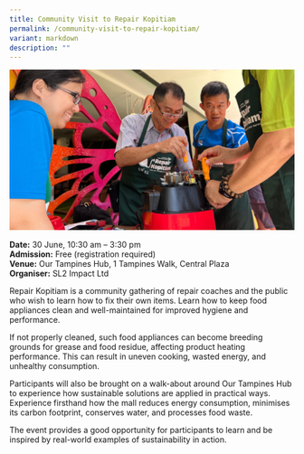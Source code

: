 ```yaml
---
title: Community Visit to Repair Kopitiam
permalink: /community-visit-to-repair-kopitiam/
variant: markdown
description: ""
---
```

![Participants fixing air fryer at the Repair Kopitiam](/images/SL2_Impact_Air_Fryer.jpg)

**Date:** 30 June, 10:30 am – 3:30 pm<br>
**Admission:** Free (registration required)<br>
**Venue:** Our Tampines Hub, 1 Tampines Walk, Central Plaza<br>
**Organiser:** SL2 Impact Ltd

Repair Kopitiam is a community gathering of repair coaches and the public who wish to learn how to fix their own items. Learn how to keep food appliances clean and well-maintained for improved hygiene and performance. 

If not properly cleaned, such food appliances can become breeding grounds for grease and food residue, affecting product heating performance. This can result in uneven cooking, wasted energy, and unhealthy consumption.

Participants will also be brought on a walk-about around Our Tampines Hub to experience how sustainable solutions are applied in practical ways. Experience firsthand how the mall reduces energy consumption, minimises its carbon footprint, conserves water, and processes food waste. 

The event provides a good opportunity for participants to learn and be inspired by real-world examples of sustainability in action.

<a class="btn-link" target="_blank" href="https://forms.gle/szvVjhdCT1jY6UmV7">
	<img src="/images/gogreensg_website-32.png">
</a>

<style>
	.btn-link {
		display: none;
	}
	a.btn-link[target="_blank"]:after {
	display: none;
}
	.btn-link > img {
		width: 100%;
	}
	
</style>